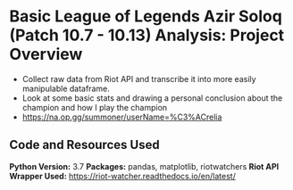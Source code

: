 # Basic League of Legends Azir Soloq (Patch 10.7 - 10.13) Analysis: Project Overview

* Collect raw data from Riot API and transcribe it into more easily manipulable dataframe.
* Look at some basic stats and drawing a personal conclusion about the champion and how I play the champion
* https://na.op.gg/summoner/userName=%C3%ACrelia

## Code and Resources Used
**Python Version:** 3.7
**Packages:** pandas, matplotlib, riotwatchers
**Riot API Wrapper Used:** https://riot-watcher.readthedocs.io/en/latest/
